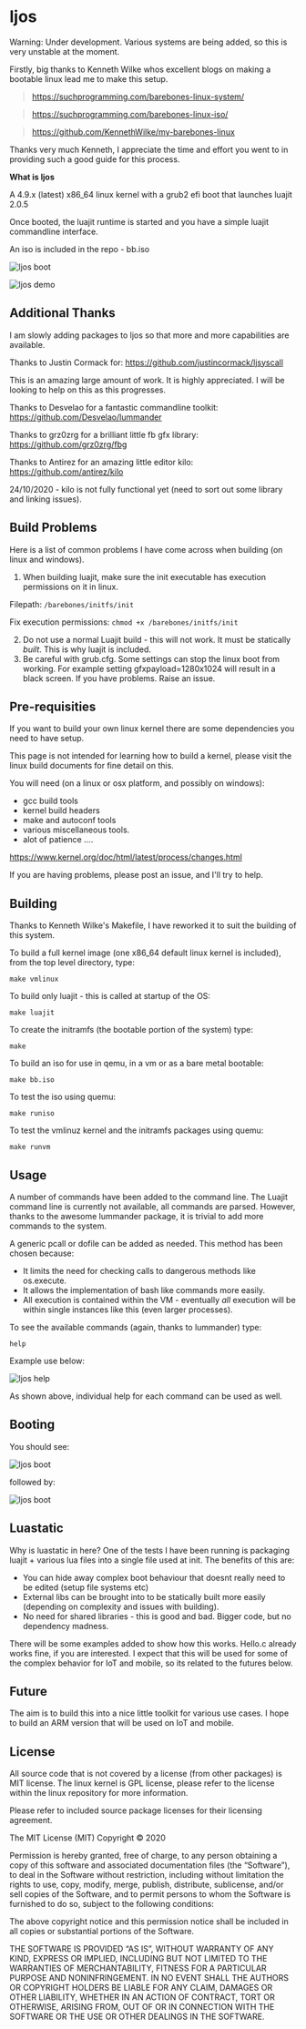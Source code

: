 # ljos

Warning: Under development. Various systems are being added, so this is very unstable at the moment.

Firstly, big thanks to Kenneth Wilke whos excellent blogs on making a bootable linux lead me to make this setup.
> https://suchprogramming.com/barebones-linux-system/

> https://suchprogramming.com/barebones-linux-iso/

> https://github.com/KennethWilke/my-barebones-linux

Thanks very much Kenneth, I appreciate the time and effort you went to in providing such a good guide for this process.

<b>What is ljos</b>

A 4.9.x (latest) x86_64 linux kernel with a grub2 efi boot that launches luajit 2.0.5

Once booted, the luajit runtime is started and you have a simple luajit commandline interface.

An iso is included in the repo - bb.iso

![ljos boot](/screenshots/2020-10-23_23-52.png "ljos boot in qemu")

![ljos demo](/screenshots/2020-11-11_15-33.png "ljos running FBGraphics flags demo")

## Additional Thanks
I am slowly adding packages to ljos so that more and more capabilities are available. 

Thanks to Justin Cormack for: https://github.com/justincormack/ljsyscall

This is an amazing large amount of work. It is highly appreciated. I will be looking to help on this as this progresses.

Thanks to Desvelao for a fantastic commandline toolkit: https://github.com/Desvelao/lummander

Thanks to grz0zrg for a brilliant little fb gfx library: https://github.com/grz0zrg/fbg

Thanks to Antirez for an amazing little editor kilo: https://github.com/antirez/kilo

24/10/2020 - kilo is not fully functional yet (need to sort out some library and linking issues). 

## Build Problems
Here is a list of common problems I have come across when building (on linux and windows).
1. When building luajit, make sure the init executable has execution permissions on it in linux. 

Filepath: ```/barebones/initfs/init```

Fix execution permissions: ```chmod +x /barebones/initfs/init```

2. Do not use a normal Luajit build - this will not work. It must be statically _built_. This is why luajit is included.
3. Be careful with grub.cfg. Some settings can stop the linux boot from working. For example setting gfxpayload=1280x1024 will result in a black screen.
If you have problems. Raise an issue. 

## Pre-requisities
If you want to build your own linux kernel there are some dependencies you need to have setup. 

This page is not intended for learning how to build a kernel, please visit the linux build documents for fine detail on this. 

You will need (on a linux or osx platform, and possibly on windows):

- gcc build tools
- kernel build headers
- make and autoconf tools
- various miscellaneous tools.
- alot of patience ....

https://www.kernel.org/doc/html/latest/process/changes.html

If you are having problems, please post an issue, and I'll try to help.

## Building
Thanks to Kenneth Wilke's Makefile, I have reworked it to suit the building of this system.

To build a full kernel image (one x86_64 default linux kernel is included), from the top level directory, type:
```
make vmlinux
```

To build only luajit - this is called at startup of the OS:
```
make luajit
```

To create the initramfs (the bootable portion of the system) type:
```
make
```

To build an iso for use in qemu, in a vm or as a bare metal bootable:
```
make bb.iso
```

To test the iso using quemu:
```
make runiso
```

To test the vmlinuz kernel and the initramfs packages using quemu:
```
make runvm
```

## Usage
A number of commands have been added to the command line. The Luajit command line is currently not available, all commands are parsed. However, thanks to the awesome lummander package, it is trivial to add more commands to the system. 

A generic pcall or dofile can be added as needed. This method has been chosen because:
- It limits the need for checking calls to dangerous methods like os.execute.
- It allows the implementation of bash like commands more easily.
- All execution is contained within the VM - eventually _all_ execution will be within single instances like this (even larger processes).

To see the available commands (again, thanks to lummander) type:
```
help
```

Example use below:

![ljos help](/screenshots/2020-10-24_11-30.png "ljos help")

As shown above, individual help for each command can be used as well. 

## Booting 
You should see:

![ljos boot](/screenshots/2020-10-23_23-51.png "ljos grub bootmenu in qemu")

followed by:

![ljos boot](/screenshots/2020-10-23_23-52.png "ljos in qemu")

## Luastatic
Why is luastatic in here?
One of the tests I have been running is packaging luajit + various lua files into a single file used at init. 
The benefits of this are: 
- You can hide away complex boot behaviour that doesnt really need to be edited (setup file systems etc)
- External libs can be brought into to be statically built more easily (depending on complexity and issues with building). 
- No need for shared libraries - this is good and bad. Bigger code, but no dependency madness.

There will be some examples added to show how this works. Hello.c already works fine, if you are interested. 
I expect that this will be used for some of the complex behavior for IoT and mobile, so its related to the futures below.

## Future
The aim is to build this into a nice little toolkit for various use cases.
I hope to build an ARM version that will be used on IoT and mobile.

## License
All source code that is not covered by a license (from other packages) is MIT license. The linux kernel is GPL license, please refer to the license within the linux repository for more information.

Please refer to included source package licenses for their licensing agreement.

The MIT License (MIT)
Copyright © 2020 <copyright holders>

Permission is hereby granted, free of charge, to any person obtaining a copy of this software and associated documentation files (the “Software”), to deal in the Software without restriction, including without limitation the rights to use, copy, modify, merge, publish, distribute, sublicense, and/or sell copies of the Software, and to permit persons to whom the Software is furnished to do so, subject to the following conditions:

The above copyright notice and this permission notice shall be included in all copies or substantial portions of the Software.

THE SOFTWARE IS PROVIDED “AS IS”, WITHOUT WARRANTY OF ANY KIND, EXPRESS OR IMPLIED, INCLUDING BUT NOT LIMITED TO THE WARRANTIES OF MERCHANTABILITY, FITNESS FOR A PARTICULAR PURPOSE AND NONINFRINGEMENT. IN NO EVENT SHALL THE AUTHORS OR COPYRIGHT HOLDERS BE LIABLE FOR ANY CLAIM, DAMAGES OR OTHER LIABILITY, WHETHER IN AN ACTION OF CONTRACT, TORT OR OTHERWISE, ARISING FROM, OUT OF OR IN CONNECTION WITH THE SOFTWARE OR THE USE OR OTHER DEALINGS IN THE SOFTWARE.

